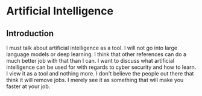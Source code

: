 # Artificial Intelligence

## Introduction

I must talk about artificial intelligence as a tool. I will not go into large language models or deep learning. I think that other references can do a much better job with that than I can. I want to discuss what artificial intelligence can be used for with regards to cyber security and how to learn. I view it as a tool and nothing more. I don't believe the people out there that think it will remove jobs. I merely see it as something that will make you faster at your job.
